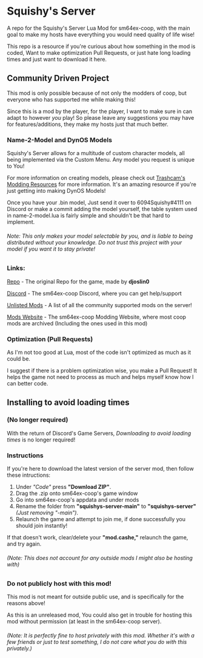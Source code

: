 # Squishy's Server
 A repo for the Squishy's Server Lua Mod for sm64ex-coop, with the main goal to make my hosts have everything you would need quality of life wise!

 This repo is a resource if you're curious about how something in the mod is coded, Want to make optimization Pull Requests, or just hate long loading times and just want to download it here.

## Community Driven Project

 This mod is only possible because of not only the modders of coop, but everyone who has supported me while making this!

 Since this is a mod by the player, for the player, I want to make sure in can adapt to however *you* play! So please leave any suggestions you may have for features/additions, they make my hosts just that much better.

### Name-2-Model and DynOS Models

Squishy's Server allows for a multitude of custom character models, all being implemented via the Custom Menu. Any model you request is unique to You!

For more information on creating models, please check out [Trashcam's Modding Resources](https://github.com/TrashcamSaysFrick/sm64ex-coop-modding-resources) for more information. It's an amazing resource if you're just getting into making DynOS Models!

Once you have your .bin model, Just send it over to 6094Squishy#4111 on Discord or make a commit adding the model yourself, the table system used in name-2-model.lua is fairly simple and shouldn't be that hard to implement.

###### Note: This only makes your model selectable by you, and is liable to being distributed without your knowledge. Do not trust this project with your model if you want it to stay private!

### Links:

[Repo](https://github.com/djoslin0/sm64ex-coop) - The original Repo for the game, made by **djoslin0**

[Discord](https://discord.gg/G2zMwjbxdh) - The sm64ex-coop Discord, where you can get help/support

[Unlisted Mods](./unlisted-mods-list.md) - A list of all the community supported mods on the server!

[Mods Website](https://sm64ex-coopmods.com) - The sm64ex-coop Modding Website, where most coop mods are archived (Including the ones used in this mod)

### Optimization (Pull Requests)

 As I'm not too good at Lua, most of the code isn't optimized as much as it could be.

 I suggest if there is a problem optimization wise, you make a Pull Request! It helps the game not need to process as much and helps myself know how I can better code.

## Installing to avoid loading times

### (No longer required)

With the return of Discord's Game Servers, *Downloading to avoid loading times* is no longer required!

### Instructions

 If you're here to download the latest version of the server mod, then follow these intructions:

 1. Under *"Code"* press **"Download ZIP"**.
 2. Drag the .zip onto sm64ex-coop's game window
 3. Go into sm64ex-coop's appdata and under mods 
 4. Rename the folder from **"squishys-server-main"** to **"squishys-server"** *(Just removing "-main")*.
 5. Relaunch the game and attempt to join me, if done successfully you should join instantly!

 If that doesn't work, clear/delete your **"mod.cashe,"** relaunch the game, and try again.

###### *(Note: This does not account for any outside mods I might also be hosting with)*

### Do not publicly host with this mod!
 This mod is not meant for outside public use, and is specifically for the reasons above!

As this is an unreleased mod, You could also get in trouble for hosting this mod without permission (at least in the sm64ex-coop server).

###### *(Note: It is perfectly fine to host privately with this mod. Whether it's with a few friends or just to test something, I do not care what you do with this privately.)*
